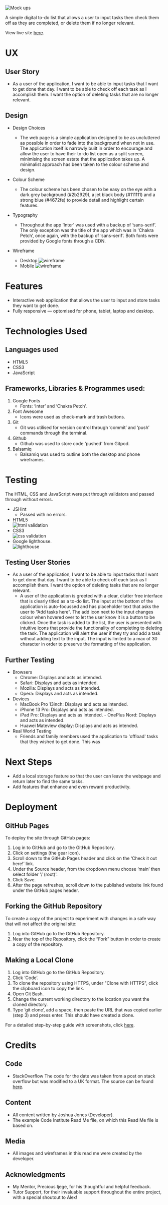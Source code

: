 ![Mock ups](xx)

A simple digital to-do list that allows a user to input tasks then check them off as they are completed, or delete them if no longer relevant. 

View live site [here](https://jdj0.github.io/milestone2-todo/).

# UX

## User Story
- As a user of the application, I want to be able to input tasks that I want to get done that day. I want to be able to check off each task as I accomplish them. I want the option of deleting tasks that are no longer relevant.

## Design
- Design Choices
    - The web page is a simple application designed to be as uncluttered as possible in order to fade into the background when not in use. The application itself is narrowly built in order to encourage and allow the user to have their to-do list open as a split screen, minimising the screen estate that the application takes up. A minimalist approach has been taken to the colour scheme and design. 

- Colour Scheme
    - The colour scheme has been chosen to be easy on the eye with a dark grey background (#2b2929), a jet black body (#111111) and a strong blue (#4672fe) to provide detail and highlight certain features.

- Typography
    - Throughout the app ‘Inter’ was used with a backup of ‘sans-serif’. The only exception was the title of the app which was in 'Chakra Petch’, once again, with the backup of ‘sans-serif’. Both fonts were provided by Google fonts through a CDN.


- Wireframe<br>
    - Desktop
    ![wireframe](assets/images/wf-desktop.jpg)
    - Mobile
    ![wireframe](assets/images/wf-phone.jpg)
# Features
- Interactive web application that allows the user to input and store tasks they want to get done.
- Fully responsive — optomised for phone, tablet, laptop and desktop. 


# Technologies Used
## Languages used
 - HTML5
 - CSS3
 - JavaScript

 ## Frameworks, Libraries & Programmes used:
1.	Google Fonts
    - Fonts: ‘Inter’ and ‘Chakra Petch’.
2.	Font Awesome
    - Icons were used as check-mark and trash buttons.
3.	Git
    - Git was utilised for version control through ‘commit’ and ‘push’ commands through the terminal.
4.	Github
    - Github was used to store code ‘pushed’ from Gitpod.
5.	Balsamiq
    - Balsamiq was used to outline both the desktop and phone wireframes.

# Testing
The HTML, CSS and JavaScript were put through validators and passed through without errors.
- JSHint
    - Passed with no errors.
- HTML5<br>
![html validation](assets/images/html-pass.jpg)
- CSS3<br>
![css validation](assets/images/css-pass.jpg)
- Google lighthouse.<br>
![lighthouse](assets/images/g-lighthouse.jpg)

## Testing User Stories
- As a user of the application, I want to be able to input tasks that I want to get done that day. I want to be able to check off each task as I accomplish them. I want the option of deleting tasks that are no longer relevant.
    -  A user of the application is greeted with a clear, clutter free interface that is clearly titled as a to-do list. The input at the bottom of the application is auto-focussed and has placeholder text that asks the user to “Add tasks here”. The add icon next to the input changes colour when hovered over to let the user know it is a button to be clicked. Once the task is added to the list, the user is presented with intuitive icons that provide the functionality of completing to deleting the task. The application will alert the user if they try and add a task without adding text to the input. The input is limited to a max of 30 character in order to preserve the formatting of the application. 

## Further Testing
- Browsers
    - Chrome: Displays and acts as intended. 
    - Safari: Displays and acts as intended.
    - Mozilla: Displays and acts as intended.
    - Opera: Displays and acts as intended.
- Devices
     - MacBook Pro 13inch: Displays and acts as intended.
     - iPhone 13 Pro: Displays and acts as intended.
     - iPad Pro: Displays and acts as intended.
      - OnePlus Nord: Displays and acts as intended.
     - Huawei Mateview display: Displays and acts as intended. 
 - Real World Testing
     - Friends and family members used the application to 'offload' tasks that they wished to get done. This was 

# Next Steps
- Add a local storage feature so that the user can leave the webpage and return later to find the same tasks.
- Add features that enhance and even reward productivity.

# Deployment

## GitHub Pages
To deploy the site through GitHub pages:
1.	Log in to GitHub and go to the GitHub Repository.
2.	Click on settings (the gear icon).
3.	Scroll down to the GitHub Pages header and click on the ‘Check it out here!’ link.
4.	Under the Source header, from the dropdown menu choose ‘main’ then select folder '/ (root)'.
5.  Click Save.
6.	After the page refreshes, scroll down to the published website link found under the GitHub pages header.

## Forking the GitHub Repository
To create a copy of the project to experiment with changes in a safe way that will not affect the original site:
1.	Log into GitHub go to the GitHub Repository.
2.	Near the top of the Repository, click the “Fork” button in order to create a copy of the repository. 

## Making a Local Clone
1.	Log into GitHub go to the GitHub Repository.
2.	Click ‘Code’.
3.	To clone the repository using HTTPS, under "Clone with HTTPS", click the clipboard icon to copy the link. 
4.	Open Git Bash. 
5.	Change the current working directory to the location you want the cloned directory.
6.	Type ‘git clone’, add a space, then paste the URL that was copied earlier (step 3) and press enter. This should have created a clone.

For a detailed step-by-step guide with screenshots, click [here](https://docs.github.com/en/repositories/creating-and-managing-repositories/cloning-a-repository#cloning-a-repository-to-github-desktop).

# Credits
## Code
- StackOverflow
The code for the date was taken from a post on stack overflow but was modified to a UK format. The source can be found [here](https://stackoverflow.com/questions/1531093/how-do-i-get-the-current-date-in-javascript).
## Content
- All content written by Joshua Jones (Developer).
- The  example Code Institute Read Me file, on which this Read Me file is based on.
## Media
- All images and wireframes in this read me were created by the developer. 
## Acknowledgments
- My Mentor, Precious Ijege, for his thoughtful and helpful feedback. 
- Tutor Support, for their invaluable support throughout the entire project, with a special shoutout to Alex!  